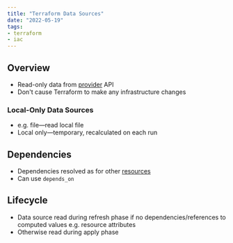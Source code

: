 ```yaml
---
title: "Terraform Data Sources"
date: "2022-05-19"
tags:
- terraform
- iac
---
```


## Overview

- Read-only data from [provider](notes/Terraform%20Providers.md) API
- Don't cause Terraform to make any infrastructure changes

### Local-Only Data Sources

- e.g. file—read local file
- Local only—temporary, recalculated on each run

## Dependencies

- Dependencies resolved as for other [resources](notes/Terraform%20Resources.md)
- Can use `depends_on`

## Lifecycle

- Data source read during refresh phase if no dependencies/references to computed values e.g. resource attributes
- Otherwise read during apply phase
